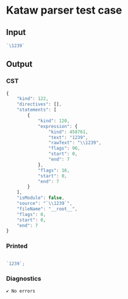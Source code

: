 # Kataw parser test case

## Input

`````js
`\1239`
`````

## Output

### CST

```javascript
{
    "kind": 122,
    "directives": [],
    "statements": [
        {
            "kind": 120,
            "expression": {
                "kind": 458761,
                "text": "1239",
                "rawText": "\\1239",
                "flags": 96,
                "start": 0,
                "end": 7
            },
            "flags": 16,
            "start": 0,
            "end": 7
        }
    ],
    "isModule": false,
    "source": "`\\1239`",
    "fileName": "__root__",
    "flags": 0,
    "start": 0,
    "end": 7
}
```

### Printed

```javascript

`1239`;
```

### Diagnostics

```javascript
✔ No errors
```

